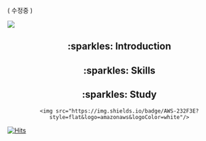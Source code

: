( 수정중 ) 

<img src="https://capsule-render.vercel.app/api?type=waving&color=FFCFDA&height=200&section=header&text=changhui's&fontSize=90" />

<div align=center>
  <h2>:sparkles: Introduction</h2>

  <h2>:sparkles: Skills </h2>

  <p><img src="https://img.shields.io/badge/SPRING-6DB33F?style=flat&logo=Spring&logoColor=white"/></p>

  <h2>:sparkles: Study </h2>
  
    <img src="https://img.shields.io/badge/AWS-232F3E?style=flat&logo=amazonaws&logoColor=white"/>
  
</div>


[![Hits](https://hits.seeyoufarm.com/api/count/incr/badge.svg?url=https%3A%2F%2Fgithub.com%2Fchanghui98&count_bg=%23FFD4DF&title_bg=%23555555&icon=&icon_color=%23E7E7E7&title=hui&edge_flat=false)](https://hits.seeyoufarm.com)

